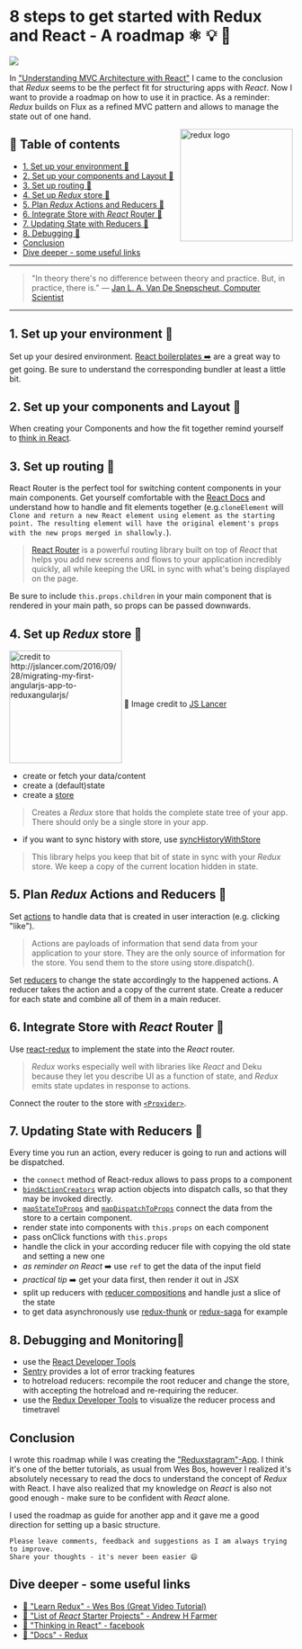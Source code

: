 # 8 steps to get started with Redux and React - A roadmap ⚛ 💡 🏁

[<img src="https://images.unsplash.com/photo-1476445704028-a36e0c798192?dpr=2&auto=format&fit=crop&w=767&h=511&q=80&cs=tinysrgb&crop=">](https://unsplash.com/photos/NFs6dRTBgaM)

In ["Understanding MVC Architecture with React"](https://medium.com/@ddcreationstudi/understanding-mvc-architecture-with-react-6cd38e91fefd#.r66jqp0ly) I came to the conclusion that *Redux* seems to be the perfect fit for structuring apps with *React*. Now I want to provide a roadmap on how to use it in practice.
As a reminder: *Redux* builds on Flux as a refined MVC pattern and allows to manage the state out of one hand.

<img src="https://raw.githubusercontent.com/reactjs/redux/master/logo/logo-title-dark.png" alt="redux logo" height="200" align="right">

## 📄 Table of contents
  * [1. Set up your environment 🔻](#1-set-up-your-environment)
  * [2. Set up your components and Layout 🔻](#2-set-up-your-components-and-layout)
  * [3. Set up routing 🔻](#3-set-up-routing)
  * [4. Set up *Redux* store 🔻](#4-set-up-redux-store)
  * [5. Plan *Redux* Actions and Reducers 🔻](#5-plan-redux-actions-and-reducers)
  * [6. Integrate Store with *React* Router 🔻](#6-integrate-store-with-react-router)
  * [7. Updating State with Reducers 🔻](#7-updating-state-with-reducers)
  * [8. Debugging 🔻](#8-debugging)
  * [Conclusion](#conclusion)
  * [Dive deeper - some useful links](#dive-deeper-some-useful-links)

---

>"In theory there's no difference between theory and practice. But, in practice, there is."
― [Jan L. A. Van De Snepscheut, Computer Scientist](https://en.wikiquote.org/wiki/Jan_L._A._van_de_Snepscheut)

---

## 1. Set up your environment 🔻
Set up your desired environment. [React boilerplates ➡️](http://andrewhfarmer.com/starter-project/) are a great way to get going. Be sure to understand the corresponding bundler at least a little bit.

## 2. Set up your components and Layout 🔻
When creating your Components and how the fit together remind yourself to [think in React](https://facebook.github.io/react/docs/thinking-in-react.html).

## 3. Set up routing 🔻
React Router is the perfect tool for switching content components in your main components. Get yourself comfortable with the [React Docs](https://facebook.github.io/react/docs/react-api.html) and understand how to handle and fit elements together (e.g.`cloneElement` will `Clone and return a new React element using element as the starting point. The resulting element will have the original element's props with the new props merged in shallowly.`).
>[React Router](https://github.com/ReactTraining/react-router/blob/master/docs/Introduction.md) is a powerful routing library built on top of *React* that helps you add new screens and flows to your application incredibly quickly, all while keeping the URL in sync with what's being displayed on the page.

Be sure to include `this.props.children` in your main component that is rendered in your main path, so props can be passed downwards.

## 4. Set up *Redux* store 🔻

[<img src="http://jslancer.com/wp-content/uploads/2016/09/rre-2.png" alt="credit to http://jslancer.com/2016/09/28/migrating-my-first-angularjs-app-to-reduxangularjs/" height="200" align="middle">](http://jslancer.com/2016/09/28/migrating-my-first-angularjs-app-to-reduxangularjs/)
🔖 Image credit to [JS Lancer](http://jslancer.com/2016/09/28/migrating-my-first-angularjs-app-to-reduxangularjs/)
- create or fetch your data/content
- create a (default)state
- create a [store](http://redux.js.org/docs/api/createStore.html)

>Creates a *Redux* store that holds the complete state tree of your app.
>There should only be a single store in your app.

- if you want to sync history with store, use [syncHistoryWithStore](https://www.npmjs.com/package/react-router-redux)

>This library helps you keep that bit of state in sync with your *Redux* store. We keep a copy of the current location hidden in state.

## 5. Plan *Redux* Actions and Reducers 🔻
Set [actions](http://redux.js.org/docs/basics/Actions.html) to handle data that is created in user interaction (e.g. clicking "like").
>Actions are payloads of information that send data from your application to your store. They are the only source of information for the store. You send them to the store using store.dispatch().

Set [reducers](http://redux.js.org/docs/basics/Reducers.html) to change the state accordingly to the happened actions. A reducer takes the action and a copy of the current state. Create a reducer for each state and combine all of them in a main reducer.

## 6. Integrate Store with *React* Router 🔻
Use [react-redux](http://redux.js.org/docs/basics/UsageWithReact.html) to implement the state into the *React* router.
>*Redux* works especially well with libraries like *React* and Deku because they let you describe UI as a function of state, and *Redux* emits state updates in response to actions.

Connect the router to the store with [`<Provider>`](https://github.com/reactjs/react-redux/blob/master/docs/api.md#api).


## 7. Updating State with Reducers 🔻

Every time you run an action, every reducer is going to run and actions will be dispatched.
- the `connect` method of React-redux allows to pass props to a component
- [`bindActionCreators`](http://redux.js.org/docs/api/bindActionCreators.html) wrap action objects into dispatch calls, so that they may be invoked directly.
- [`mapStateToProps`](https://github.com/reactjs/react-redux/blob/master/docs/api.md) and [`mapDispatchToProps`](https://github.com/reactjs/react-redux/blob/master/docs/api.md) connect the data from the store to a certain component.
- render state into components with `this.props` on each component
- pass onClick functions with `this.props`
- handle the click in your according reducer file with copying the old state and setting a new one
- *as reminder on React* ➡️ use `ref` to get the data of the input field
- *practical tip* ➡️ get your data first, then render it out in JSX
- split up reducers with [reducer compositions](http://redux.js.org/docs/basics/Reducers.html) and handle just a slice of the state
- to get data asynchronously use [redux-thunk](https://github.com/gaearon/redux-thunk) or [redux-saga](https://github.com/redux-saga/redux-saga) for example

## 8. Debugging and Monitoring🔻

- use the [React Developer Tools](https://chrome.google.com/webstore/detail/react-developer-tools/fmkadmapgofadopljbjfkapdkoienihi)
- [Sentry](https://sentry.io/) provides a lot of error tracking features
- to hotreload reducers: recompile the root reducer and change the store, with accepting the hotreload and re-requiring the reducer.
- use the [Redux Developer Tools](https://chrome.google.com/webstore/detail/redux-devtools/lmhkpmbekcpmknklioeibfkpmmfibljd) to visualize the reducer process and timetravel


## Conclusion
I wrote this roadmap while I was creating the ["Reduxstagram"-App](https://learnredux.com/). I think it's one of the better tutorials, as usual from Wes Bos, however I realized it's absolutely necessary to read the docs to understand the concept of *Redux* with React. I have also realized that my knowledge on *React* is also not good enough - make sure to be confident with *React* alone.

I used the roadmap as guide for another app and it gave me a good direction for setting up a basic structure.

```
Please leave comments, feedback and suggestions as I am always trying to improve.
Share your thoughts - it's never been easier 😄
```

## Dive deeper - some useful links
- [🔀 "Learn Redux" - Wes Bos (Great Video Tutorial)](https://learnredux.com/)
- [🔀 "List of *React* Starter Projects" - Andrew H Farmer](http://andrewhfarmer.com/starter-project/)
- [🔀 "Thinking in React" - facebook](https://facebook.github.io/react/docs/thinking-in-react.html)
- [🔀 "Docs" - Redux](http://redux.js.org/docs/basics/)



<!-- Written by Daniel Deutsch (deudan1010@gmail.com) -->
